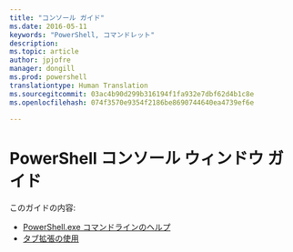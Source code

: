 ```yaml
---
title: "コンソール ガイド"
ms.date: 2016-05-11
keywords: "PowerShell, コマンドレット"
description: 
ms.topic: article
author: jpjofre
manager: dongill
ms.prod: powershell
translationtype: Human Translation
ms.sourcegitcommit: 03ac4b90d299b316194f1fa932e7dbf62d4b1c8e
ms.openlocfilehash: 074f3570e9354f2186be8690744640ea4739ef6e

---
```


#  PowerShell コンソール ウィンドウ ガイド

このガイドの内容:
-  [PowerShell.exe コマンドラインのヘルプ](console/PowerShell.exe-Command-Line-Help.md)
-  [タブ拡張の使用](console/Using-Tab-Expansion.md)




<!--HONumber=Aug16_HO3-->


